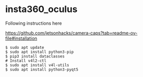# insta360_oculus

Following instructions here 

https://github.com/jetsonhacks/camera-caps?tab=readme-ov-file#installation

```
$ sudo apt update
$ sudo apt install python3-pip
$ pip3 install dataclasses
# Install v4l2-ctl
$ sudo apt install v4l-utils
$ sudo apt install python3-pyqt5
```
